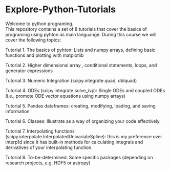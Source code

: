 # Explore-Python-Tutorials

Welcome to  python programing.  
This repository contains a set of 8 tutorials that cover the basics of  programing using pyhton as  main languange. During this course we will cover the following topics:

Tutorial 1. The basics of pyhton: Lists and numpy arrays, defining basic functions and plotting with matplotlib 

Tutorial 2. Higher dimensional array , conditional statements, loops, and generator expressions

Tutorial 3. Numeric Integration (scipy.integrate.quad, dblquad)

Tutorial 4. ODEs (scipy.integrate.solve_ivp): Single ODEs and coupled ODEs (i.e., promote ODE vector equations using numpy arrays)

Tutorial 5. Pandas dataframes: creating, modifying, loading, and saving information

Tutorial 6. Classes: Illustrate as a way of organizing your code effectively.

Tutorial 7. Interpolating functions (scipy.interpolate.InterpolatedUnivariateSpline): this is my preference over interp1d since it has built-in methods for calculating integrals and derivatives of your interpolating function.

Tutorial 8. To-be-determined: Some specific packages (depending on research projects, e.g. HDF5 or astropy)
